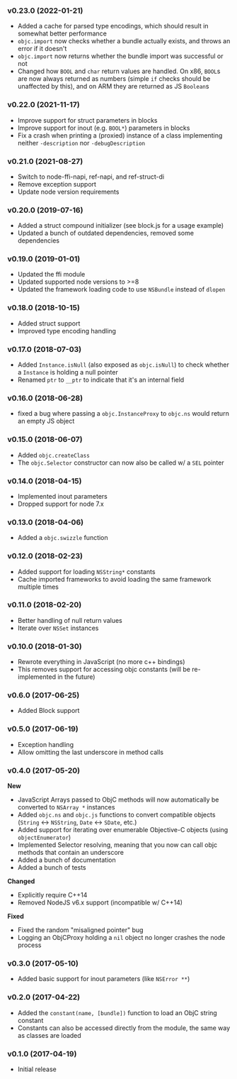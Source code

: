 ### v0.23.0 (2022-01-21)
- Added a cache for parsed type encodings, which should result in somewhat better performance
- `objc.import` now checks whether a bundle actually exists, and throws an error if it doesn't
- `objc.import` now returns whether the bundle import was successful or not
- Changed how `BOOL` and `char` return values are handled. On x86, `BOOL`s are now always returned as numbers (simple `if` checks should be unaffected by this), and on ARM they are returned as JS `Boolean`s


### v0.22.0 (2021-11-17)
- Improve support for struct parameters in blocks
- Improve support for inout (e.g. `BOOL*`) parameters in blocks
- Fix a crash when printing a (proxied) instance of a class implementing neither `-description` nor `-debugDescription`

### v0.21.0 (2021-08-27)
- Switch to node-ffi-napi, ref-napi, and ref-struct-di
- Remove exception support
- Update node version requirements

### v0.20.0 (2019-07-16)
- Added a struct compound initializer (see block.js for a usage example)
- Updated a bunch of outdated dependencies, removed some dependencies

### v0.19.0 (2019-01-01)
- Updated the ffi module
- Updated supported node versions to >=8
- Updated the framework loading code to use `NSBundle` instead of `dlopen`

### v0.18.0 (2018-10-15)
- Added struct support
- Improved type encoding handling

### v0.17.0 (2018-07-03)
- Added `Instance.isNull` (also exposed as `objc.isNull`) to check whether a `Instance` is holding a null pointer
- Renamed `ptr` to `__ptr` to indicate that it's an internal field

### v0.16.0 (2018-06-28)
- fixed a bug where passing a `objc.InstanceProxy` to `objc.ns` would return an empty JS object

### v0.15.0 (2018-06-07)
- Added `objc.createClass`
- The `objc.Selector` constructor can now also be called w/ a `SEL` pointer

### v0.14.0 (2018-04-15)
- Implemented inout parameters
- Dropped support for node 7.x

### v0.13.0 (2018-04-06)
- Added a `objc.swizzle` function

### v0.12.0 (2018-02-23)
- Added support for loading `NSString*` constants
- Cache imported frameworks to avoid loading the same framework multiple times

### v0.11.0 (2018-02-20)
- Better handling of null return values
- Iterate over `NSSet` instances

### v0.10.0 (2018-01-30)
- Rewrote everything in JavaScript (no more c++ bindings)
- This removes support for accessing objc constants (will be re-implemented in the future)

### v0.6.0 (2017-06-25)
- Added Block support

### v0.5.0 (2017-06-19)
- Exception handling
- Allow omitting the last underscore in method calls

### v0.4.0 (2017-05-20)
**New**
- JavaScript Arrays passed to ObjC methods will now automatically be converted to `NSArray *` instances
- Added `objc.ns` and `objc.js` functions to convert compatible objects (`String` <-> `NSString`, `Date` <-> `SDate`, etc.)
- Added support for iterating over enumerable Objective-C objects (using `objectEnumerator`)
- Implemented Selector resolving, meaning that you now can call objc methods that contain an underscore
- Added a bunch of documentation
- Added a bunch of tests

**Changed**
- Explicitly require C++14
- Removed NodeJS v6.x support (incompatible w/ C++14)

**Fixed**
- Fixed the random "misaligned pointer" bug
- Logging an ObjCProxy holding a `nil` object no longer crashes the node process

### v0.3.0 (2017-05-10)
- Added basic support for inout parameters (like `NSError **`)

### v0.2.0 (2017-04-22)
- Added the `constant(name, [bundle])` function to load an ObjC string constant
- Constants can also be accessed directly from the module, the same way as classes are loaded

### v0.1.0 (2017-04-19)
- Initial release
